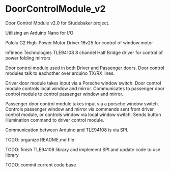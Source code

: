 # DoorControlModule_v2
Door Control Module v2.0 for Studebaker project.  

Utilizing an Arduino Nano for I/O

Pololu G2 High-Power Motor Driver 18v25 for control of window motor

Infineon Technologies TLE94108 8 channel Half Bridge driver for control of power folding mirrors

Door control module used in both Driver and Passenger doors.  Door control modules talk to eachother over arduino TX/RX lines.

Driver door module takes input via a Porsche window switch.  Door control module controls local window and mirror.  Communicates to passenger door control module to control passenger window and mirror.

Passenger door control module takes input via a porsche window switch.  Controls passenger window and mirror via commands sent from driver control module, or controls window via local window switch.  Sends button illumination command to driver control module.

Communication between Arduino and TLE94108 is via SPI.

TODO: organize README.md file 

TODO: finish TLE94108 library and implement SPI and update code to use library

TODO: commit current code base
